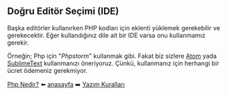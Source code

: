 ## Doğru Editör Seçimi (IDE)

Başka editörler kullanırken PHP kodları için eklenti yüklemek gerekebilir ve gerekecektir. Eğer kullandığınız dile ait bir IDE varsa onu kullanmamız gerekir.

Örneğin; Php için "*Phpstorm*" kullanmak gibi. Fakat biz sizlere [Atom](https://atom.io/) yada [SublimeText](https://www.sublimetext.com/) kullanmanızı öneriyoruz. Çünkü, kullanmanız için herhangi bir ücret ödemeniz gerekmiyor.

[Php Nedir?](https://github.com/yeniceri1453/Ubuntu-Php/blob/master/php/php_nedir.md) :arrow_left: [anasayfa](https://github.com/yeniceri1453/Ubuntu-Php/tree/master/php) :arrow_right: [Yazım Kuralları](https://github.com/yeniceri1453/Ubuntu-Php/blob/master/php/yazim_kurallari.md)
